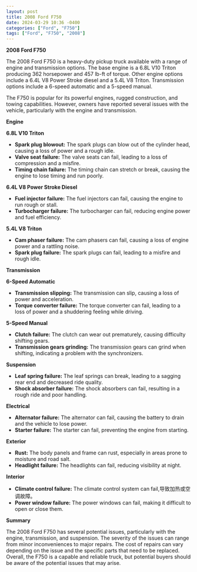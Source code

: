 ```yaml
---
layout: post
title: 2008 Ford F750
date: 2024-03-29 10:36 -0400
categories: ["Ford", "F750"]
tags: ["Ford", "F750", "2008"]
---
```

**2008 Ford F750**

The 2008 Ford F750 is a heavy-duty pickup truck available with a range of engine and transmission options. The base engine is a 6.8L V10 Triton producing 362 horsepower and 457 lb-ft of torque. Other engine options include a 6.4L V8 Power Stroke diesel and a 5.4L V8 Triton. Transmission options include a 6-speed automatic and a 5-speed manual.

The F750 is popular for its powerful engines, rugged construction, and towing capabilities. However, owners have reported several issues with the vehicle, particularly with the engine and transmission.

**Engine**

**6.8L V10 Triton**

* **Spark plug blowout:** The spark plugs can blow out of the cylinder head, causing a loss of power and a rough idle.
* **Valve seat failure:** The valve seats can fail, leading to a loss of compression and a misfire.
* **Timing chain failure:** The timing chain can stretch or break, causing the engine to lose timing and run poorly.

**6.4L V8 Power Stroke Diesel**

* **Fuel injector failure:** The fuel injectors can fail, causing the engine to run rough or stall.
* **Turbocharger failure:** The turbocharger can fail, reducing engine power and fuel efficiency.

**5.4L V8 Triton**

* **Cam phaser failure:** The cam phasers can fail, causing a loss of engine power and a rattling noise.
* **Spark plug failure:** The spark plugs can fail, leading to a misfire and rough idle.

**Transmission**

**6-Speed Automatic**

* **Transmission slipping:** The transmission can slip, causing a loss of power and acceleration.
* **Torque converter failure:** The torque converter can fail, leading to a loss of power and a shuddering feeling while driving.

**5-Speed Manual**

* **Clutch failure:** The clutch can wear out prematurely, causing difficulty shifting gears.
* **Transmission gears grinding:** The transmission gears can grind when shifting, indicating a problem with the synchronizers.

**Suspension**

* **Leaf spring failure:** The leaf springs can break, leading to a sagging rear end and decreased ride quality.
* **Shock absorber failure:** The shock absorbers can fail, resulting in a rough ride and poor handling.

**Electrical**

* **Alternator failure:** The alternator can fail, causing the battery to drain and the vehicle to lose power.
* **Starter failure:** The starter can fail, preventing the engine from starting.

**Exterior**

* **Rust:** The body panels and frame can rust, especially in areas prone to moisture and road salt.
* **Headlight failure:** The headlights can fail, reducing visibility at night.

**Interior**

* **Climate control failure:** The climate control system can fail,导致加热或空调故障。
* **Power window failure:** The power windows can fail, making it difficult to open or close them.

**Summary**

The 2008 Ford F750 has several potential issues, particularly with the engine, transmission, and suspension. The severity of the issues can range from minor inconveniences to major repairs. The cost of repairs can vary depending on the issue and the specific parts that need to be replaced. Overall, the F750 is a capable and reliable truck, but potential buyers should be aware of the potential issues that may arise.
